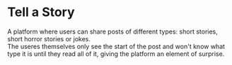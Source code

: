 # Tell a Story
A platform where users can share posts of different types: short stories, short horror stories or jokes.  
The useres themselves only see the start of the post and won't know what type it is until they read all of it, giving the platform an element of surprise. 